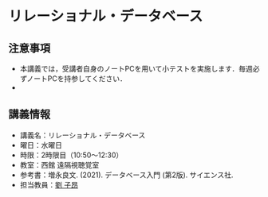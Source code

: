 # リレーショナル・データベース

## 注意事項

- 本講義では，受講者自身のノートPCを用いて小テストを実施します．毎週必ずノートPCを持参してください．
- 

## 講義情報
- 講義名：リレーショナル・データベース
- 曜日：水曜日
- 時限：2時限目（10:50～12:30）
- 教室：西館 遠隔視聴覚室
- 参考書：増永良文. (2021). データベース入門 (第2版). サイエンス社.
- 担当教員：[劉 子昂](zi-ang-liu.github.io)

